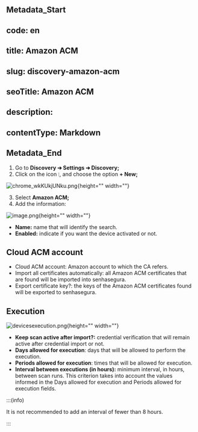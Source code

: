 ## Metadata_Start 
## code: en
## title: Amazon ACM 
## slug: discovery-amazon-acm 
## seoTitle: Amazon ACM 
## description:  
## contentType: Markdown 
## Metadata_End
1. Go to **Discovery ➔ Settings ➔ Discovery;**
2. Click on the icon `⁝`, and choose the option **+ New;**

![chrome_wkKUkjUNku.png](https://cdn.document360.io/5a1d58df-64ce-42a2-8b23-688477d32f33/Images/Documentation/chrome_wkKUkjUNku.png){height="" width=""}

3. Select **Amazon ACM;**
4. Add the information:

![image.png](https://cdn.document360.io/5a1d58df-64ce-42a2-8b23-688477d32f33/Images/Documentation/image-59TIHACA.png){height="" width=""}

- **Name:** name that will identify the search.
- **Enabled:** indicate if you want the device activated or not.

## Cloud ACM account

- Cloud ACM account: Amazon account to which the CA refers.
- Import all certificates automatically: all Amazon ACM certificates that are found will be imported into senhasegura.
- Export certificate key?: the keys of the Amazon ACM certificates found will be exported to senhasegura.

## Execution

![devicesexecution.png](https://cdn.document360.io/5a1d58df-64ce-42a2-8b23-688477d32f33/Images/Documentation/devicesexecution%283%29.png){height="" width=""}

- **Keep scan active after import?:** credential verification that will remain active after credential import or not.
- **Days allowed for execution**: days that will be allowed to perform the execution.
- **Periods allowed for execution**: times that will be allowed for execution.
- **Interval between executions (in hours):** minimum interval, in hours, between scan runs. This criterion takes into account the values informed in the Days allowed for execution and Periods allowed for execution fields.

:::(info)

It is not recommended to add an interval of fewer than 8 hours.

:::